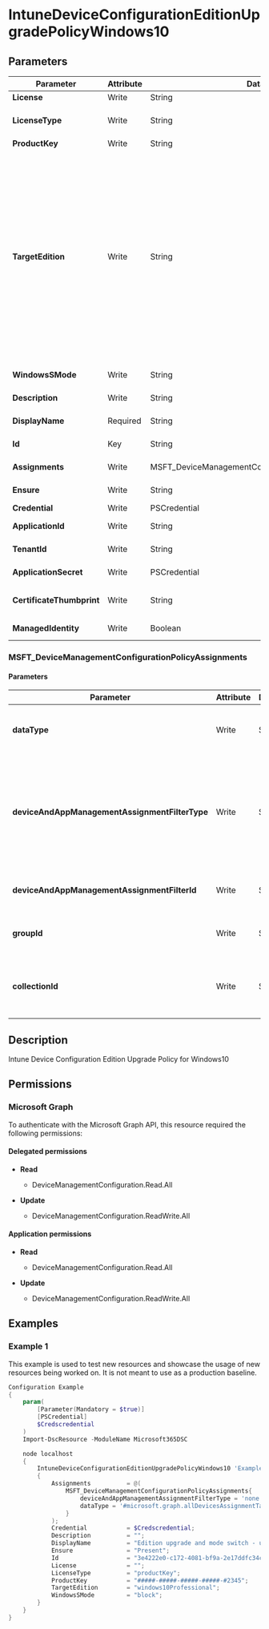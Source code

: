 ﻿# IntuneDeviceConfigurationEditionUpgradePolicyWindows10

## Parameters

| Parameter | Attribute | DataType | Description | Allowed Values |
| --- | --- | --- | --- | --- |
| **License** | Write | String | Edition Upgrade License File Content. | |
| **LicenseType** | Write | String | Edition Upgrade License Type. Possible values are: productKey, licenseFile, notConfigured. | `productKey`, `licenseFile`, `notConfigured` |
| **ProductKey** | Write | String | Edition Upgrade Product Key. | |
| **TargetEdition** | Write | String | Edition Upgrade Target Edition. Possible values are: windows10Enterprise, windows10EnterpriseN, windows10Education, windows10EducationN, windows10MobileEnterprise, windows10HolographicEnterprise, windows10Professional, windows10ProfessionalN, windows10ProfessionalEducation, windows10ProfessionalEducationN, windows10ProfessionalWorkstation, windows10ProfessionalWorkstationN, notConfigured, windows10Home, windows10HomeChina, windows10HomeN, windows10HomeSingleLanguage, windows10Mobile, windows10IoTCore, windows10IoTCoreCommercial. | `windows10Enterprise`, `windows10EnterpriseN`, `windows10Education`, `windows10EducationN`, `windows10MobileEnterprise`, `windows10HolographicEnterprise`, `windows10Professional`, `windows10ProfessionalN`, `windows10ProfessionalEducation`, `windows10ProfessionalEducationN`, `windows10ProfessionalWorkstation`, `windows10ProfessionalWorkstationN`, `notConfigured`, `windows10Home`, `windows10HomeChina`, `windows10HomeN`, `windows10HomeSingleLanguage`, `windows10Mobile`, `windows10IoTCore`, `windows10IoTCoreCommercial` |
| **WindowsSMode** | Write | String | S mode configuration. Possible values are: noRestriction, block, unlock. | `noRestriction`, `block`, `unlock` |
| **Description** | Write | String | Admin provided description of the Device Configuration. | |
| **DisplayName** | Required | String | Admin provided name of the device configuration. | |
| **Id** | Key | String | The unique identifier for an entity. Read-only. | |
| **Assignments** | Write | MSFT_DeviceManagementConfigurationPolicyAssignments[] | Represents the assignment to the Intune policy. | |
| **Ensure** | Write | String | Present ensures the policy exists, absent ensures it is removed. | `Present`, `Absent` |
| **Credential** | Write | PSCredential | Credentials of the Admin | |
| **ApplicationId** | Write | String | Id of the Azure Active Directory application to authenticate with. | |
| **TenantId** | Write | String | Id of the Azure Active Directory tenant used for authentication. | |
| **ApplicationSecret** | Write | PSCredential | Secret of the Azure Active Directory tenant used for authentication. | |
| **CertificateThumbprint** | Write | String | Thumbprint of the Azure Active Directory application's authentication certificate to use for authentication. | |
| **ManagedIdentity** | Write | Boolean | Managed ID being used for authentication. | |

### MSFT_DeviceManagementConfigurationPolicyAssignments

#### Parameters

| Parameter | Attribute | DataType | Description | Allowed Values |
| --- | --- | --- | --- | --- |
| **dataType** | Write | String | The type of the target assignment. | `#microsoft.graph.groupAssignmentTarget`, `#microsoft.graph.allLicensedUsersAssignmentTarget`, `#microsoft.graph.allDevicesAssignmentTarget`, `#microsoft.graph.exclusionGroupAssignmentTarget`, `#microsoft.graph.configurationManagerCollectionAssignmentTarget` |
| **deviceAndAppManagementAssignmentFilterType** | Write | String | The type of filter of the target assignment i.e. Exclude or Include. Possible values are:none, include, exclude. | `none`, `include`, `exclude` |
| **deviceAndAppManagementAssignmentFilterId** | Write | String | The Id of the filter for the target assignment. | |
| **groupId** | Write | String | The group Id that is the target of the assignment. | |
| **collectionId** | Write | String | The collection Id that is the target of the assignment.(ConfigMgr) | |


## Description

Intune Device Configuration Edition Upgrade Policy for Windows10

## Permissions

### Microsoft Graph

To authenticate with the Microsoft Graph API, this resource required the following permissions:

#### Delegated permissions

- **Read**

    - DeviceManagementConfiguration.Read.All

- **Update**

    - DeviceManagementConfiguration.ReadWrite.All

#### Application permissions

- **Read**

    - DeviceManagementConfiguration.Read.All

- **Update**

    - DeviceManagementConfiguration.ReadWrite.All

## Examples

### Example 1

This example is used to test new resources and showcase the usage of new resources being worked on.
It is not meant to use as a production baseline.

```powershell
Configuration Example
{
    param(
        [Parameter(Mandatory = $true)]
        [PSCredential]
        $Credscredential
    )
    Import-DscResource -ModuleName Microsoft365DSC

    node localhost
    {
        IntuneDeviceConfigurationEditionUpgradePolicyWindows10 'Example'
        {
            Assignments          = @(
                MSFT_DeviceManagementConfigurationPolicyAssignments{
                    deviceAndAppManagementAssignmentFilterType = 'none'
                    dataType = '#microsoft.graph.allDevicesAssignmentTarget'
                }
            );
            Credential           = $Credscredential;
            Description          = "";
            DisplayName          = "Edition upgrade and mode switch - update";
            Ensure               = "Present";
            Id                   = "3e4222e0-c172-4081-bf9a-2e17ddfc34ca";
            License              = "";
            LicenseType          = "productKey";
            ProductKey           = "#####-#####-#####-#####-#2345";
            TargetEdition        = "windows10Professional";
            WindowsSMode         = "block";
        }
    }
}
```

